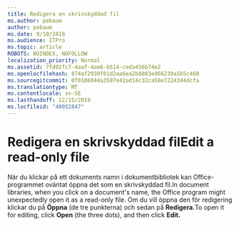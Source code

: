 ```yaml
---
title: Redigera en skrivskyddad fil
ms.author: pebaum
author: pebaum
ms.date: 9/10/2018
ms.audience: ITPro
ms.topic: article
ROBOTS: NOINDEX, NOFOLLOW
localization_priority: Normal
ms.assetid: 7fd02fc7-4aaf-4ae6-b514-ceda456b74e2
ms.openlocfilehash: 874af2930f01d2aa6ea2b0803ed66239a5b5c460
ms.sourcegitcommit: 0f0186044a3597e42ad14c32ca58e7224344dcfa
ms.translationtype: MT
ms.contentlocale: sv-SE
ms.lasthandoff: 12/15/2019
ms.locfileid: "40052847"
---
```

# <a name="edit-a-read-only-file"></a><span data-ttu-id="4f23f-102">Redigera en skrivskyddad fil</span><span class="sxs-lookup"><span data-stu-id="4f23f-102">Edit a read-only file</span></span>

<span data-ttu-id="4f23f-103">När du klickar på ett dokuments namn i dokumentbibliotek kan Office-programmet oväntat öppna det som en skrivskyddad fil.</span><span class="sxs-lookup"><span data-stu-id="4f23f-103">In document libraries, when you click on a document's name, the Office program might unexpectedly open it as a read-only file.</span></span> <span data-ttu-id="4f23f-104">Om du vill öppna den för redigering klickar du på **Öppna** (de tre punkterna) och sedan på **Redigera.**</span><span class="sxs-lookup"><span data-stu-id="4f23f-104">To open it for editing, click **Open** (the three dots), and then click **Edit.**</span></span>
  

